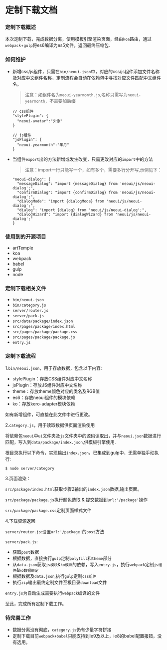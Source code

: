# 定制下载文档

### 定制下载概述

本次定制下载，完成数据分离，使用模板引擎渲染页面，经由`koa`路由，通过`webpack`+`gulp`将es6编译为es5文件，返回最终压缩包.

### 如何维护

* 新增css/js组件，只需在`bin/neoui.json`中，对应的css/js组件添加文件名称及对应中文组件名称，定制流程会自动在依赖包中寻找对应文件匹配中文组件名。

  > 注意：如组件名为`neoui-yearmonth.js`,名称只需写为`neoui-yearmonth`，不需要加后缀

  ```
  // css组件
  "stylePlugin": {
  	"neoui-avatar":"头像"
  }

  // js组件
  "jsPlugin": {
  	"neoui-yearmonth":"年月"
  }
  ```

* 当组件`export`出的方法新增或发生改变，只需更改对应的`import`中的方法

  > 注意：import一行只能写一个，如有多个，需要多行分开写,示例见下：

  ```
  "neoui-dialog": {
  	"messageDialog": "import {messageDialog} from 'neoui/js/neoui-dialog';",
  	"confirmDialog": "import {confirmDialog} from 'neoui/js/neoui-dialog';",
  	"dialogMode": "import {dialogMode} from 'neoui/js/neoui-dialog';",
  	"dialog": "import {dialog} from 'neoui/js/neoui-dialog';",
  	"dialogWizard": "import {dialogWizard} from 'neoui/js/neoui-dialog';"
  }
  ```

### 使用到的开源项目

* artTemple
* koa
* webpack
* babel
* gulp
* node

### 定制下载相关文件

* `bin/neoui.json`
* `bin/category.js`
* `server/router.js`
* `server/pack.js`
* `src/data/package/index.json`
* `src/pages/package/index.html`
* `src/pages/package/package.css`
* `src/pages/package/package.js`
* `entry.js`

### 定制下载流程

1.`bin/neoui.json`，用于存放数据，包含以下内容:

* stylePlugin：存放CSS组件对应中文名称
* jsPlugin：存放JS组件对应中文名称
* theme：存放theme颜色对应的类名及RGB值
* es6：存放neoui组件的模块依赖
* ko：存放kero-adapter模块依赖

如有新增组件，可直接在此文件中进行更改。

2.`category.js`，用于读取数据供页面渲染使用

将依赖包`neoui`中`ui`文件夹及`js`文件夹中的源码读取出，并与`neoui.json`数据进行匹配，写入到`data/package/index.json`,供模板引擎使用.

根目录执行以下命令，实现输出`index.json`，已集成到gulp中，无需单独手动执行:

```
$ node server/category
```

3.页面渲染：

`src/package/index.html`获取步骤2输出的`index.json`数据,输出页面。

`src/package/package.js`执行颜色选取 & 提交数据到`url:'/package'`操作

`src/package/package.css`定制页面样式文件

4.下载资源返回

`server/router.js`:设置`url:'/package'`的`post`方法

`server/pack.js`:

* 获取`post`数据
* 根据数据，直接执行`gulp`定制`polyfill`和`theme`部分
* 从`data.json`获取`js模块`&`ko模块`的依赖，写入`entry.js`，执行`webpack`定制`js组件`&`ko数据绑定`
* 根据数据及`data.json`,执行`gulp`定制`css组件`
* 执行`zip`输出最终定制文件至根目录`download`文件

`entry.js`为自动生成需要执行`webpack`编译的文件

至此，完成所有定制下载工作。

### 待完善工作

* 数据分离没有彻底，`category.js`仍有少量字符拼接
* 定制下载目前`webpack+babel`只能支持到ie9及以上，ie8的babel配置报错，没有选用。


